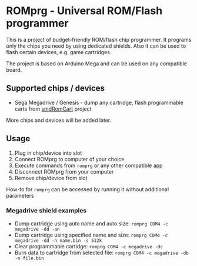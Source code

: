 # ROMprg - Universal ROM/Flash programmer

This is a project of budget-friendly ROM/flash chip programmer. It programs only the chips you need by using dedicated shields. Also it can be used to flash certain devices, e.g. game cartridges.

The project is based on Arduino Mega and can be used on any compatible board.

## Supported chips / devices

- Sega Megadrive / Genesis - dump any cartridge, flash programmable carts from [smdRomCart](https://github.com/tehKaiN/smdCart) project

More chips and devices will be added later.

## Usage

1. Plug in chip/device into slot
2. Connect ROMprg to computer of your choice
3. Execute commands from `romprg` or any other compatible app
4. Disconnect ROMprg from your computer
5. Remove chip/device from slot

How-to for `romprg` can be accessed by running it without additional parameters

### Megadrive shield examples

- Dump cartridge using auto name and auto size: `romprg COM4 -c megadrive -dd -an`
- Dump cartridge using specified name and size: `romprg COM4 -c megadrive -dd -n name.bin -s 512k`
- Clear programmable cartidge: `romprg COM4 -c megadrive -dc`
- Burn data to cartridge from selected file: `romprg COM4 -c megadrive -db -n file.bin`
